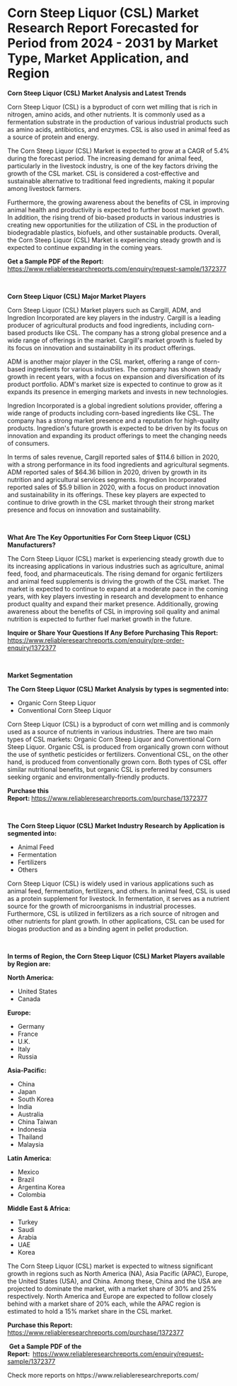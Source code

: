 <p><h1>Corn Steep Liquor (CSL) Market Research Report Forecasted for Period from 2024 -  2031 by Market Type, Market Application, and Region</h1></p><p><strong>Corn Steep Liquor (CSL) Market Analysis and Latest Trends</strong></p>
<p><p>Corn Steep Liquor (CSL) is a byproduct of corn wet milling that is rich in nitrogen, amino acids, and other nutrients. It is commonly used as a fermentation substrate in the production of various industrial products such as amino acids, antibiotics, and enzymes. CSL is also used in animal feed as a source of protein and energy.</p><p>The Corn Steep Liquor (CSL) Market is expected to grow at a CAGR of 5.4% during the forecast period. The increasing demand for animal feed, particularly in the livestock industry, is one of the key factors driving the growth of the CSL market. CSL is considered a cost-effective and sustainable alternative to traditional feed ingredients, making it popular among livestock farmers.</p><p>Furthermore, the growing awareness about the benefits of CSL in improving animal health and productivity is expected to further boost market growth. In addition, the rising trend of bio-based products in various industries is creating new opportunities for the utilization of CSL in the production of biodegradable plastics, biofuels, and other sustainable products. Overall, the Corn Steep Liquor (CSL) Market is experiencing steady growth and is expected to continue expanding in the coming years.</p></p>
<p><strong>Get a Sample PDF of the Report:&nbsp;</strong> <a href="https://www.reliableresearchreports.com/enquiry/request-sample/1372377">https://www.reliableresearchreports.com/enquiry/request-sample/1372377</a></p>
<p>&nbsp;</p>
<p><strong>Corn Steep Liquor (CSL) Major Market Players</strong></p>
<p><p>Corn Steep Liquor (CSL) Market players such as Cargill, ADM, and Ingredion Incorporated are key players in the industry. Cargill is a leading producer of agricultural products and food ingredients, including corn-based products like CSL. The company has a strong global presence and a wide range of offerings in the market. Cargill's market growth is fueled by its focus on innovation and sustainability in its product offerings.</p><p>ADM is another major player in the CSL market, offering a range of corn-based ingredients for various industries. The company has shown steady growth in recent years, with a focus on expansion and diversification of its product portfolio. ADM's market size is expected to continue to grow as it expands its presence in emerging markets and invests in new technologies.</p><p>Ingredion Incorporated is a global ingredient solutions provider, offering a wide range of products including corn-based ingredients like CSL. The company has a strong market presence and a reputation for high-quality products. Ingredion's future growth is expected to be driven by its focus on innovation and expanding its product offerings to meet the changing needs of consumers.</p><p>In terms of sales revenue, Cargill reported sales of $114.6 billion in 2020, with a strong performance in its food ingredients and agricultural segments. ADM reported sales of $64.36 billion in 2020, driven by growth in its nutrition and agricultural services segments. Ingredion Incorporated reported sales of $5.9 billion in 2020, with a focus on product innovation and sustainability in its offerings. These key players are expected to continue to drive growth in the CSL market through their strong market presence and focus on innovation and sustainability.</p></p>
<p>&nbsp;</p>
<p><strong>What Are The Key Opportunities For Corn Steep Liquor (CSL) Manufacturers?</strong></p>
<p><p>The Corn Steep Liquor (CSL) market is experiencing steady growth due to its increasing applications in various industries such as agriculture, animal feed, food, and pharmaceuticals. The rising demand for organic fertilizers and animal feed supplements is driving the growth of the CSL market. The market is expected to continue to expand at a moderate pace in the coming years, with key players investing in research and development to enhance product quality and expand their market presence. Additionally, growing awareness about the benefits of CSL in improving soil quality and animal nutrition is expected to further fuel market growth in the future.</p></p>
<p><strong>Inquire or Share Your Questions If Any Before Purchasing This Report:</strong> <a href="https://www.reliableresearchreports.com/enquiry/pre-order-enquiry/1372377">https://www.reliableresearchreports.com/enquiry/pre-order-enquiry/1372377</a></p>
<p>&nbsp;</p>
<p><strong>Market Segmentation</strong></p>
<p><strong>The Corn Steep Liquor (CSL) Market Analysis by types is segmented into:</strong></p>
<p><ul><li>Organic Corn Steep Liquor</li><li>Conventional Corn Steep Liquor</li></ul></p>
<p><p>Corn Steep Liquor (CSL) is a byproduct of corn wet milling and is commonly used as a source of nutrients in various industries. There are two main types of CSL markets: Organic Corn Steep Liquor and Conventional Corn Steep Liquor. Organic CSL is produced from organically grown corn without the use of synthetic pesticides or fertilizers. Conventional CSL, on the other hand, is produced from conventionally grown corn. Both types of CSL offer similar nutritional benefits, but organic CSL is preferred by consumers seeking organic and environmentally-friendly products.</p></p>
<p><strong>Purchase this Report:&nbsp;</strong><a href="https://www.reliableresearchreports.com/purchase/1372377">https://www.reliableresearchreports.com/purchase/1372377</a></p>
<p>&nbsp;</p>
<p><strong>The Corn Steep Liquor (CSL) Market Industry Research by Application is segmented into:</strong></p>
<p><ul><li>Animal Feed</li><li>Fermentation</li><li>Fertilizers</li><li>Others</li></ul></p>
<p><p>Corn Steep Liquor (CSL) is widely used in various applications such as animal feed, fermentation, fertilizers, and others. In animal feed, CSL is used as a protein supplement for livestock. In fermentation, it serves as a nutrient source for the growth of microorganisms in industrial processes. Furthermore, CSL is utilized in fertilizers as a rich source of nitrogen and other nutrients for plant growth. In other applications, CSL can be used for biogas production and as a binding agent in pellet production.</p></p>
<p>&nbsp;</p>
<p><strong>In terms of Region, the Corn Steep Liquor (CSL) Market Players available by Region are:</strong></p>
<p>
    <p> <strong> North America: </strong>
        <ul>
            <li>United States</li>
            <li>Canada</li>
        </ul>
        </p> 
    <p> <strong> Europe: </strong>
        <ul>
            <li>Germany</li>
            <li>France</li>
            <li>U.K.</li>
            <li>Italy</li>
            <li>Russia</li>
        </ul>
        </p> 
    <p> <strong> Asia-Pacific: </strong>
        <ul>
            <li>China</li>
            <li>Japan</li>
            <li>South Korea</li>
            <li>India</li>
            <li>Australia</li>
            <li>China Taiwan</li>
            <li>Indonesia</li>
            <li>Thailand</li>
            <li>Malaysia</li>
        </ul>
        </p> 
    <p> <strong> Latin America: </strong>
        <ul>
            <li>Mexico</li>
            <li>Brazil</li>
            <li>Argentina Korea</li>
            <li>Colombia</li>
        </ul>
        </p> 
    <p> <strong> Middle East & Africa: </strong>
        <ul>
            <li>Turkey</li>
            <li>Saudi</li>
            <li>Arabia</li>
            <li>UAE</li>
            <li>Korea</li>
        </ul>
    </p>
    </p>
<p><p>The Corn Steep Liquor (CSL) market is expected to witness significant growth in regions such as North America (NA), Asia Pacific (APAC), Europe, the United States (USA), and China. Among these, China and the USA are projected to dominate the market, with a market share of 30% and 25% respectively. North America and Europe are expected to follow closely behind with a market share of 20% each, while the APAC region is estimated to hold a 15% market share in the CSL market.</p></p>
<p><strong>Purchase this Report: </strong><a href="https://www.reliableresearchreports.com/purchase/1372377">https://www.reliableresearchreports.com/purchase/1372377</a></p>
<p>&nbsp;<strong>Get a Sample PDF of the Report:&nbsp;&nbsp;</strong><a href="https://www.reliableresearchreports.com/enquiry/request-sample/1372377">https://www.reliableresearchreports.com/enquiry/request-sample/1372377</a></p>
<p><strong></strong></p>
<p>Check more reports on https://www.reliableresearchreports.com/</p>